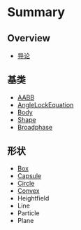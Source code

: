 # Summary

## Overview

* [导论](README.md)

## 基类

* [AABB](aabb.md)
* [AngleLockEquation](methods.md)
* [Body](body.md)
* [Shape](box.md)
* [Broadphase](broadphase.md)

## 形状

* [Box](xing-zhuang/box.md)
* [Capsule](xing-zhuang/capsule.md)
* [Circle](xing-zhuang/circle.md)
* [Convex](xing-zhuang/convex.md)
* Heightfield
* Line
* Particle
* Plane

